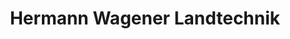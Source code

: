 ---
title: "Hermann Wagener Landtechnik"
url: /bad-wildungen/hermann-wagener-landtechnik/
shop: Allgemein
---